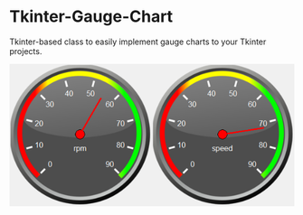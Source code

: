 # Tkinter-Gauge-Chart
Tkinter-based class to easily implement gauge charts to your Tkinter projects.

![](Images/Example.png)
